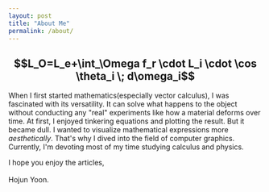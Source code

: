 ```yaml
---
layout: post
title: "About Me"
permalink: /about/
---
```

<h2 style="text-align: center">
$$L_O=L_e+\int_\Omega f_r \cdot L_i \cdot \cos \theta_i \; d\omega_i$$
</h2>


When I first started mathematics(especially vector calculus), I was fascinated with its versatility.
It can solve what happens to the object without conducting any "real" experiments like how a material deforms over time.
At first, I enjoyed tinkering equations and plotting the result. But it became dull. I wanted to visualize mathematical expressions more *aesthetically*. That's why I dived into the field of computer graphics. Currently, I'm devoting most of my time studying calculus and physics.

I hope you enjoy the articles,
<br><br>
Hojun Yoon.
